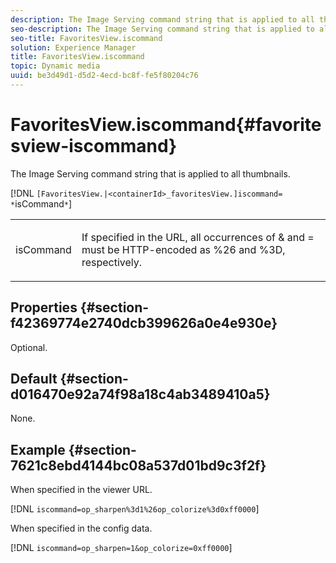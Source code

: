 ```yaml
---
description: The Image Serving command string that is applied to all thumbnails.
seo-description: The Image Serving command string that is applied to all thumbnails.
seo-title: FavoritesView.iscommand
solution: Experience Manager
title: FavoritesView.iscommand
topic: Dynamic media
uuid: be3d49d1-d5d2-4ecd-bc8f-fe5f80204c76
---
```


# FavoritesView.iscommand{#favoritesview-iscommand}

The Image Serving command string that is applied to all thumbnails.

[!DNL `[FavoritesView.|<containerId>_favoritesView.]iscommand= *`isCommand`*`]

<table id="table_2B109D2F91E64B5382B31921C3780FA5"> 
 <tbody> 
  <tr> 
   <td colname="col1"> <p><span class="codeph"><span class="varname"> isCommand</span></span> </p> </td> 
   <td colname="col2"> <p> If specified in the URL, all occurrences of <span class="codeph"> &amp;</span> and <span class="codeph"> =</span> must be HTTP-encoded as <span class="codeph"> %26</span> and <span class="codeph"> %3D</span>, respectively. </p> </td> 
  </tr> 
 </tbody> 
</table>

## Properties {#section-f42369774e2740dcb399626a0e4e930e}

Optional.

## Default {#section-d016470e92a74f98a18c4ab3489410a5}

None.

## Example {#section-7621c8ebd4144bc08a537d01bd9c3f2f}

When specified in the viewer URL.

[!DNL `iscommand=op_sharpen%3d1%26op_colorize%3d0xff0000`]

When specified in the config data.

[!DNL `iscommand=op_sharpen=1&op_colorize=0xff0000`] 
